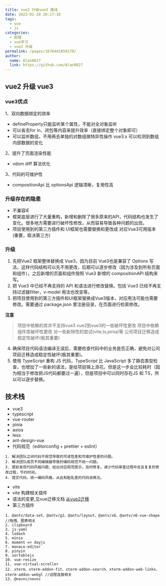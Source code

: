 ```yaml
---
title: vue2 升级vue3 路线
date: 2023-02-20 20:17:10
tags: 
  - vue
  - js
categories:
  - 前端
  - vue学习
  - vue2 升级
permalink: /pages/1678441859170/
author: 
  name: Alan0827
  link: https://github.com/Alan0827
---
```


## vue2 升级 vue3
### vue3优点
1、双向数据绑定的效率
* defineProperty只能监听某个属性，不能对全对象监听
* 可以省去for in、闭包等内容来提升效率（直接绑定整个对象即可）
* 可以监听数组，不用再去单独的对数组做特异性操作 vue3.x 可以检测到数组内部数据的变化
  
<!-- more -->

2、提升了页面渲染性能
* vdom diff 算法优化

3、代码的可维护性
* compositionApi 比 optionsApi 逻辑清晰，复用性高

### 升级存在的隐患
* 不兼容IE
* 框架底层进行了大量重构，新增和删除了很多原来的API，代码结构也发生了变化。很多地方需要进行破坏性修改，从而容易导致各种问题的出现。
* 项目使用到的第三方插件和 UI框架也需要替换和更改成 对应Vue3可用版本(重要，取决第三方)

### 升级
1. 先把Vue2 框架整体替换成 Vue3，因为目前 Vue3也是兼容了 Options 写法，这样代码结构可以先不用更改，后期可以逐步修改（因为涉及到所有页面和组件）。之后新增的页面和组件按照 Vue3 新增的 compositionAPI 结构来写。
2. 把 Vue3 中已经不再支持的 API 和语法进行修改替换。包括 Vue3 已经不再支持过滤器filter，v-model 用法也改变等。
3. 把项目使用到的第三方插件和UI框架替换成Vue3版本，对应用法可能也需要修改。需要通过 package.json 里注册目录，在页面进行检索修改。

 **注意**
> 项目中依赖的库并不支持vue3
> vue2到vue3的一些破坏性更改
> 项目中依赖组件库破坏性更改
> 对一些新特性的尝试(vite,ts,pinia)等 公司项目迁移造成稳定性破坏(极其重要)

4. 确保项目代码语法编译无误后，需要检查代码中的业务是否正确，避免对公司项目迁移造成稳定性破坏(极其重要)。
5. 使用 TypeScript 重构 JS 代码，TypeScript 比 JavaScript 多了静态类型检查，也增加了一些新的语法，是给项目锦上添花。但是这一步会比较耗时（因为相当于修改把JS代码都要过一遍），但是项目中可以同时存在JS 和 TS，所以可以逐步替换。


## 技术栈
* vue3
* typescript
* vue-router
* pinia
* axios
* less
* ant-design-vue
* 代码规范（editorconfig + prettier + eslint）
```
1. 解决团队之间代码不规范导致的可读性差和可维护性差的问题。
2. 解决团队成员不同编辑器导致的编码规范不统一问题。
3. 提前发现代码风格问题，给出对应规范提示，及时修复。减少代码审查过程中反反复复的修改过程，节约时间。
4. 提交代码，统一编码风格，从此和脏乱差的代码说再见。

```
* vite
* vite 构建相关插件
* 语法的变更,见vue迁移文档 [从vue2迁移]([link](https://v3-migration.vuejs.org/zh/))
* 第三方插件
```
1. @antv/data-set、@antv/g2、@antv/layout、@antv/x6、@antv/x6-vue-shape //拖拽、图表相关
2. clipboard
3. js-yaml
4. lodash
5. minio
6. moment => dayjs
7. monaco-editor
8. pinyin
9. sortablejs
10. vue-resize
11. vue-virtual-scroller
12. xterm、xterm-addon-fit、xterm-addon-search、xterm-addon-web-links、xterm-addon-webgl //远程连接相关
13. @novnc/novnc

```


